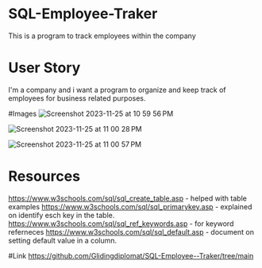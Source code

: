 # SQL-Employee-Traker
 This is a program to track employees within the company

 # User Story
 I'm a company and i want a program to organize and keep track of employees for business related purposes.

#Images 
![Screenshot 2023-11-25 at 10 59 56 PM](https://github.com/Glidingdiplomat/SQL-Employee--Traker/assets/134241357/8ea291c5-81bb-408f-b48b-1079034aba7c)

![Screenshot 2023-11-25 at 11 00 28 PM](https://github.com/Glidingdiplomat/SQL-Employee--Traker/assets/134241357/d0795c48-b36c-46cb-963c-15e8890d6ddc)


![Screenshot 2023-11-25 at 11 00 57 PM](https://github.com/Glidingdiplomat/SQL-Employee--Traker/assets/134241357/a88c104e-e8c6-4837-8bfc-a0f245590d16)



# Resources
https://www.w3schools.com/sql/sql_create_table.asp - helped with table examples
https://www.w3schools.com/sql/sql_primarykey.asp - explained on identify esch key in the table.
https://www.w3schools.com/sql/sql_ref_keywords.asp - for keyword referneces
https://www.w3schools.com/sql/sql_default.asp - document on setting default value in a column.

#Link
https://github.com/Glidingdiplomat/SQL-Employee--Traker/tree/main
